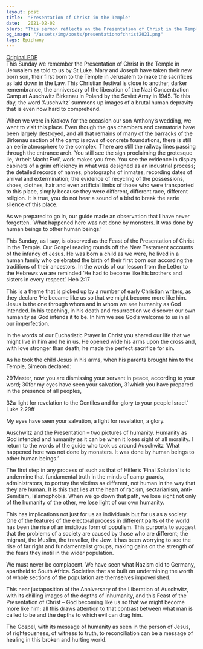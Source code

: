 ```yaml
---
layout: post
title:  "Presentation of Christ in the Temple"
date:   2021-02-02
blurb: "This sermon reflects on the Presentation of Christ in the Temple, drawing parallels with the liberation of Auschwitz. It emphasizes the importance of recognizing the humanity in others and warns against the dangers of racism, sectarianism, and other forms of discrimination. The sermon underscores the message of Jesus as a beacon of righteousness, truth, and reconciliation in a broken world."
og_image: "/assets/img/posts/presentationofchrist2021.png"
tags: Epiphany
---
```

[Original PDF](/assets/pdf/presentationofchrist2021.pdf)    
This Sunday we remember the Presentation of Christ in the Temple in Jerusalem as told to us by St Luke. Mary and Joseph have taken their new born son, their first born to the Temple in Jerusalem to make the sacrifices as laid down in the Law. This Christian festival is close to another, darker remembrance, the anniversary of the liberation of the Nazi Concentration Camp at Auschwitz Birkenau in Poland by the Soviet Army in 1945. To this day, the word ‘Auschwitz’ summons up images of a brutal human depravity that is even now hard to comprehend.

When we were in Krakow for the occasion our son Anthony’s wedding, we went to visit this place. Even though the gas chambers and crematoria have been largely destroyed, and all that remains of many of the barracks of the Birkenau section of the camp is rows of concrete foundations, there is still an eerie atmosphere to the complex. There are still the railway lines passing through the entrance arch. You still see the sign proclaiming the grotesque lie, ‘Arbeit Macht Frei’, work makes you free. You see the evidence in display cabinets of a grim efficiency in what was designed as an industrial process; the detailed records of names, photographs of inmates, recording dates of arrival and extermination; the evidence of recycling of the possessions, shoes, clothes, hair and even artificial limbs of those who were transported to this place, simply because they were different, different race, different religion. It is true, you do not hear a sound of a bird to break the eerie silence of this place.

As we prepared to go in, our guide made an observation that I have never forgotten. ‘What happened here was not done by monsters. It was done by human beings to other human beings.’

This Sunday, as I say, is observed as the Feast of the Presentation of Christ in the Temple. Our Gospel reading rounds off the New Testament accounts of the infancy of Jesus. He was born a child as we were, he lived in a human family who celebrated the birth of their first born son according the traditions of their ancestors. In the words of our lesson from the Letter to the Hebrews we are reminded ‘He had to become like his brothers and sisters in every respect’. Heb 2:17

This is a theme that is picked up by a number of early Christian writers, as they declare ‘He became like us so that we might become more like him. Jesus is the one through whom and in whom we see humanity as God intended. In his teaching, in his death and resurrection we discover our own humanity as God intends it to be. In him we see God’s welcome to us in all our imperfection.

In the words of our Eucharistic Prayer In Christ you shared our life that we might live in him and he in us. He opened wide his arms upon the cross and, with love stronger than death, he made the perfect sacrifice for sin.

As he took the child Jesus in his arms, when his parents brought him to the Temple, Simeon declared:

29‘Master, now you are dismissing your servant in peace, according to your word;
30for my eyes have seen your salvation,
31which you have prepared in the presence of all peoples,

32a light for revelation to the Gentiles and for glory to your people Israel.’ Luke 2:29ff

My eyes have seen your salvation, a light for revelation, a glory.

Auschwitz and the Presentation – two pictures of humanity. Humanity as God intended and humanity as it can be when it loses sight of all morality. I return to the words of the guide who took us around Auschwitz ‘What happened here was not done by monsters. It was done by human beings to other human beings.’

The first step in any process of such as that of Hitler’s ‘Final Solution’ is to undermine that fundamental truth in the minds of camp guards, administrators, to portray the victims as different, not human in the way that they are human. It is this that lies at the heart of racism, sectarianism, anti-Semitism, Islamophobia. When we go down that path, we lose sight not only of the humanity of the other, we lose light of our own humanity.

This has implications not just for us as individuals but for us as a society. One of the features of the electoral process in different parts of the world has been the rise of an insidious form of populism. This purports to suggest that the problems of a society are caused by those who are different; the migrant, the Muslim, the traveller, the Jew. It has been worrying to see the rise of far right and fundamentalist groups, making gains on the strength of the fears they instil in the wider population.

We must never be complacent. We have seen what Nazism did to Germany, apartheid to South Africa. Societies that are built on undermining the worth of whole sections of the population are themselves impoverished.

This near juxtaposition of the Anniversary of the Liberation of Auschwitz, with its chilling images of the depths of inhumanity, and this Feast of the Presentation of Christ – God becoming like us so that we might become more like him; all this draws attention to that contrast between what man is called to be and the depths to which evil can drag him.

The Gospel, with its message of humanity as seen in the person of Jesus, of righteousness, of witness to truth, to reconciliation can be a message of healing in this broken and hurting world.
